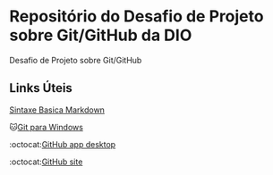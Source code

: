 # Repositório do Desafio de Projeto  sobre Git/GitHub da DIO
Desafio de Projeto sobre Git/GitHub

## Links Úteis
[Sintaxe Basica Markdown](https://www.markdownguide.org/basic-syntax/)

🐱[Git para Windows](https://git-scm.com/download/win)

:octocat:[GitHub app desktop](https://desktop.github.com/)

:octocat:[GitHub site](https://github.com/)
